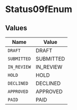 # Status09fEnum


## Values

| Name        | Value       |
| ----------- | ----------- |
| `DRAFT`     | DRAFT       |
| `SUBMITTED` | SUBMITTED   |
| `IN_REVIEW` | IN_REVIEW   |
| `HOLD`      | HOLD        |
| `DECLINED`  | DECLINED    |
| `APPROVED`  | APPROVED    |
| `PAID`      | PAID        |